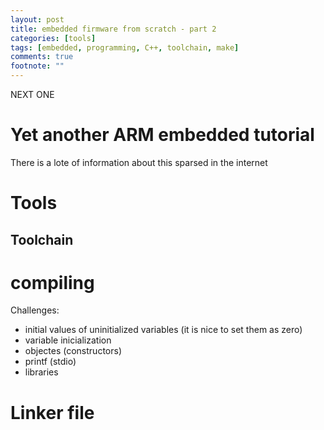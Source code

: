 ```yaml
---
layout: post
title: embedded firmware from scratch - part 2
categories: [tools]
tags: [embedded, programming, C++, toolchain, make]
comments: true
footnote: ""
---
```



NEXT ONE


# Yet another ARM embedded tutorial

There is a lote of information about this sparsed in the internet

# Tools

## Toolchain

# compiling

Challenges:
- initial values of uninitialized variables (it is nice to set them as zero)
- variable inicialization
- objectes (constructors)
- printf (stdio)
- libraries

# Linker file
